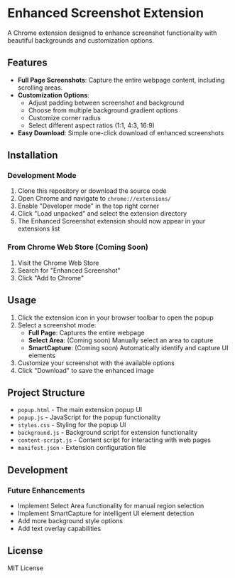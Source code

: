 # Enhanced Screenshot Extension

A Chrome extension designed to enhance screenshot functionality with beautiful backgrounds and customization options.

## Features

- **Full Page Screenshots**: Capture the entire webpage content, including scrolling areas.
- **Customization Options**:
  - Adjust padding between screenshot and background
  - Choose from multiple background gradient options
  - Customize corner radius
  - Select different aspect ratios (1:1, 4:3, 16:9)
- **Easy Download**: Simple one-click download of enhanced screenshots

## Installation

### Development Mode

1. Clone this repository or download the source code
2. Open Chrome and navigate to `chrome://extensions/`
3. Enable "Developer mode" in the top right corner
4. Click "Load unpacked" and select the extension directory
5. The Enhanced Screenshot extension should now appear in your extensions list

### From Chrome Web Store (Coming Soon)

1. Visit the Chrome Web Store
2. Search for "Enhanced Screenshot"
3. Click "Add to Chrome"

## Usage

1. Click the extension icon in your browser toolbar to open the popup
2. Select a screenshot mode:
   - **Full Page**: Captures the entire webpage
   - **Select Area**: (Coming soon) Manually select an area to capture
   - **SmartCapture**: (Coming soon) Automatically identify and capture UI elements
3. Customize your screenshot with the available options
4. Click "Download" to save the enhanced image

## Project Structure

- `popup.html` - The main extension popup UI
- `popup.js` - JavaScript for the popup functionality
- `styles.css` - Styling for the popup UI
- `background.js` - Background script for extension functionality
- `content-script.js` - Content script for interacting with web pages
- `manifest.json` - Extension configuration file

## Development

### Future Enhancements

- Implement Select Area functionality for manual region selection
- Implement SmartCapture for intelligent UI element detection
- Add more background style options
- Add text overlay capabilities

## License

MIT License
